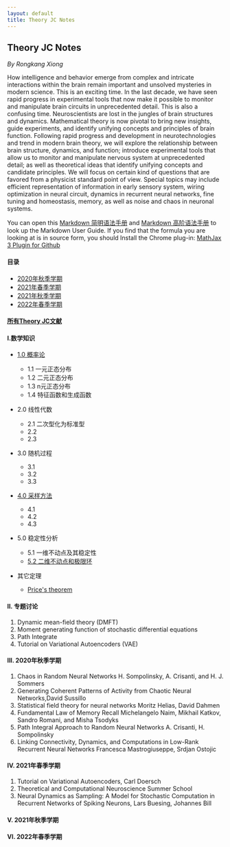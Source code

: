 ```yaml
---
layout: default
title: Theory JC Notes
---
```


## Theory JC Notes

*By Rongkang Xiong*

How intelligence and behavior emerge from complex and intricate interactions 
within the brain remain important and unsolved mysteries in modern science. 
This is an exciting time. In the last decade, we have seen rapid progress
in experimental tools that now make it possible to monitor and manipulate 
brain circuits in unprecedented detail. This is also a confusing time. 
Neuroscientists are lost in the jungles of brain structures and dynamics.
Mathematical theory is now pivotal to bring new insights, guide experiments, 
and identify unifying concepts and principles of brain function. 
Following rapid progress and development in neurotechnologies and trend in
modern brain theory, we will explore the relationship between brain structure, 
dynamics, and function; introduce experimental tools that allow us to monitor 
and manipulate nervous system at unprecedented detail; as well as theoretical 
ideas that identify unifying concepts and candidate principles. We will focus on
certain kind of questions that are favored from a physicist standard point of view. 
Special topics may include efficient representation of information in early sensory system, 
wiring optimization in neural circuit, dynamics in recurrent neural networks, 
fine tuning and homeostasis, memory, as well as noise and chaos in neuronal systems.

You can open this [Markdown 简明语法手册](https://www.zybuluo.com/mdeditor?url=https://www.zybuluo.com/static/editor/md-help.markdown)
and [Markdown 高阶语法手册](https://www.zybuluo.com/mdeditor?url=https://www.zybuluo.com/static/editor/md-help.markdown#cmd-markdown-%E9%AB%98%E9%98%B6%E8%AF%AD%E6%B3%95%E6%89%8B%E5%86%8C)
to look up the Markdown User Guide. 
If you find that the formula you are looking at is in source form, 
you should Install the Chrome plug-in: [MathJax 3 Plugin for Github](https://chrome.google.com/webstore/detail/mathjax-3-plugin-for-gith/peoghobgdhejhcmgoppjpjcidngdfkod")


#### **目录**

- [2020年秋季学期](#1)
- [2021年春季学期](#2)
- [2021年秋季学期](#3)
- [2022年春季学期](#4)

#### **[所有Theory JC文献](https://www.jianguoyun.com/p/DaSTMQoQm_iCChjyqZwE)**

#### **I.数学知识**

- [1.0 概率论](https://{{site.url}}/2021/11/18/Normal-distribution.html)
  - 1.1 一元正态分布
  - 1.2 二元正态分布
  - 1.3 n元正态分布
  - 1.4 特征函数和生成函数

- 2.0 线性代数
  - 2.1 二次型化为标准型
  - 2.2
  - 2.3


- 3.0 随机过程
  - 3.1
  - 3.2
  - 3.3

- [4.0 采样方法](https://{{site.url}}/2021/11/18/Sampling-method.html)
  - 4.1
  - 4.2
  - 4.3

- 5.0 稳定性分析
  - 5.1 一维不动点及其稳定性
  - [5.2 二维不动点和极限环](https://{{site.url}}/2021/11/18/Fixed-point-and-limit-cycles-2D.html)

- 其它定理
  - [Price's theorem](https://{{site.url}}/2021/11/18/Price's-theorem.html)


#### **II. 专题讨论**

1. Dynamic mean-field theory (DMFT)
2. Moment generating function of stochastic differential equations
3. Path Integrate
4. Tutorial on Variational Autoencoders (VAE)

<h4 id="1"><b>III. 2020年秋季学期</b></h4>

1. Chaos in Random Neural Networks H. Sompolinsky, A. Crisanti, and H. J. Sommers
2. Generating Coherent Patterns of Activity from Chaotic Neural Networks,David Sussillo
3. Statistical field theory for neural networks Moritz Helias, David Dahmen
4. Fundamental Law of Memory Recall Michelangelo Naim, Mikhail Katkov, Sandro Romani, and  Misha Tsodyks
5. Path Integral Approach to Random Neural Networks A. Crisanti, H. Sompolinsky
6. Linking Connectivity, Dynamics, and Computations in Low-Rank Recurrent Neural Networks Francesca Mastrogiuseppe, Srdjan Ostojic

<h4 id="2"><b>IV. 2021年春季学期</b></h4>

1. Tutorial on Variational Autoencoders, Carl Doersch
2. Theoretical and Computational Neuroscience Summer School
3. Neural Dynamics as Sampling: A Model for Stochastic Computation in Recurrent Networks of Spiking Neurons, Lars Buesing, Johannes Bill

<h4 id="3"><b>V. 2021年秋季学期</b></h4>

<h4 id="4"><b>VI. 2022年春季学期</b></h4>